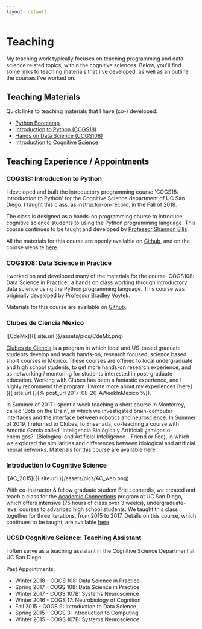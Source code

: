 ```yaml
---
layout: default
---
```


# Teaching

My teaching work typically focuses on teaching programming and data science related topics, within the cognitive sciences. Below, you'll find some links to teaching materials that I've developed, as well as an outline the courses I've worked on.

## Teaching Materials

Quick links to teaching materials that I have (co-) developed:
- [Python Bootcamp](https://github.com/TomDonoghue/PythonBootcamp)
- [Introduction to Python (COGS18)](https://github.com/COGS18)
- [Hands on Data Science (COGS108)](https://github.com/COGS108)
- [Introduction to Cognitive Science](https://github.com/TomDonoghue/CogSciClass)

## Teaching Experience / Appointments

### COGS18: Introduction to Python

I developed and built the introductory programming course 'COGS18: Introduction to Python' for the Cognitive Science department of UC San Diego. I taught this class, as instructor-on-record, in the Fall of 2018.

The class is designed as a hands-on programming course to introduce cognitive science students to using the Python programming language. This course continues to be taught and developed by [Professor Shannon Ellis](http://www.shanellis.com).

All the materials for this course are openly available on [Github](https://github.com/cogs18), and on the course website [here](https://cogs18.github.io/intro/).

### COGS108: Data Science in Practice

I worked on and developed many of the materials for the course 'COGS108: Data Science in Practice', a hands on class working through introductory data science using the Python programming language. This course was originally developed by Professor Bradley Voytek.

Materials for this course are available on [Github](https://github.com/cogs108).

### Clubes de Ciencia Mexico

![CdeMx]({{ site.url }}/assets/pics/CdeMx.png)

[Clubes de Ciencia](https://www.clubesdeciencia.mx) is a program in which local and US-based graduate students develop and teach hands-on, research focused, science based short courses in Mexico. These courses are offered to local undergraduate and high school students, to get more hands-on research experience, and as networking / mentoring for students interested in post-graduate education. Working with Clubes has been a fantastic experience, and I highly recommend the program. I wrote more about my experiences [here]({{ site.url }}{% post_url 2017-08-20-AWeekInMexico %}).

In Summer of 2017 I spent a week teaching a short course in Monterrey, called 'Bots on the Brain', in which we investigated brain-computer interfaces and the interface between robotics and neuroscience. In Summer of 2019, I returned to Clubes, to Ensenada, co-teaching a course with Antonio Garcia called 'Inteligencia Biológica y Artificial: ¿amigos o enemigos?' (Biological and Artificial Intelligence - Friend or Foe), in which we explored the similarities and differences between biological and artificial neural networks. Materials for this course are available [here](https://github.com/TomDonoghue/NeuroAI).

### Introduction to Cognitive Science

![AC_2015]({{ site.url }}/assets/pics/AC_web.png)

With co-instructor & fellow graduate student Eric Leonardis, we created and teach a class for the [Academic Connections](https://academicconnections.ucsd.edu) program at UC San Diego, which offers intensive (75 hours of class over 3 weeks), undergraduate-level courses to advanced high school students. We taught this class together for three iterations, from 2015 to 2017. Details on this course, which continues to be taught, are available [here](https://academicconnections.ucsd.edu/courses/intro-cogsci.html).

### UCSD Cognitive Science: Teaching Assistant

I often serve as a teaching assistant in the Cognitive Science Department at UC San Diego.

Past Appointments:
* Winter 2018 - COGS 108: Data Science in Practice
* Spring 2017 - COGS 108: Data Science in Practice
* Winter 2017 - COGS 107B: Systems Neuroscience
* Winter 2016 - COGS 17: Neurobiology of Cognition
* Fall 2015   - COGS 9: Introduction to Data Science
* Spring 2015 - COGS 3: Introduction to Computing
* Winter 2015 - COGS 107B: Systems Neuroscience
